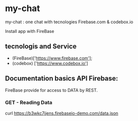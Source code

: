 # my-chat
my-chat : one chat with tecnologies Firebase.com &amp; codebox.io


Install app with FireBase

## tecnologis and Service

- (FireBase)['https://www.firebase.com'];
- (codebox) ['https://www.codebox.io']


## Documentation basics API Firebase:
FireBase provide  for access to DATA
by REST.

### GET - Reading Data
  curl https://b3wkc7jjens.firebaseio-demo.com/data.json


